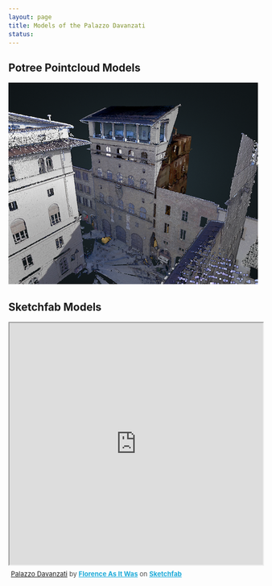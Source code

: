 ```yaml
---
layout: page
title: Models of the Palazzo Davanzati
status: 
---
```

<article>
     <h2>Potree Pointcloud Models</h2>
 <p>
  <a href="http://3d.wlu.edu/v20/davanzati.html" title="Redirect to Palazzo Davanzati Model">
    <img src="/assets/images/palazzo-davanzati-models-pointcloud.png" alt="Palazzo Davanzati Model" />
  </a>
</p>
     <article>
     <h2>Sketchfab Models</h2>
          <p>
<div class="sketchfab-embed-wrapper"><iframe width="100%" height="480" src="https://sketchfab.com/models/b91983f2635c4dd598d24db5ef901c95/embed" allow="autoplay; fullscreen; vr" mozallowfullscreen="true" webkitallowfullscreen="true"></iframe>
<p style="font-size: 13px; font-weight: normal; margin: 5px; color: #4A4A4A;">
    <a href="https://sketchfab.com/3d-models/davanzati-10m-v1b-b91983f2635c4dd598d24db5ef901c95?utm_medium=embed&utm_campaign=share-popup&utm_content=b91983f2635c4dd598d24db5ef901c95">Palazzo Davanzati</a>
    by <a href="https://sketchfab.com/FLAW?utm_medium=embed&utm_source=website&utm_campaign=share-popup" target="_blank_" style="font-weight: bold; color: #1CAAD9;">Florence As It Was</a>
    on <a href="https://sketchfab.com?utm_medium=embed&utm_source=website&utm_campaign=share-popup" target="_blank_" style="font-weight: bold; color: #1CAAD9;">Sketchfab</a>
</p>
</div>
